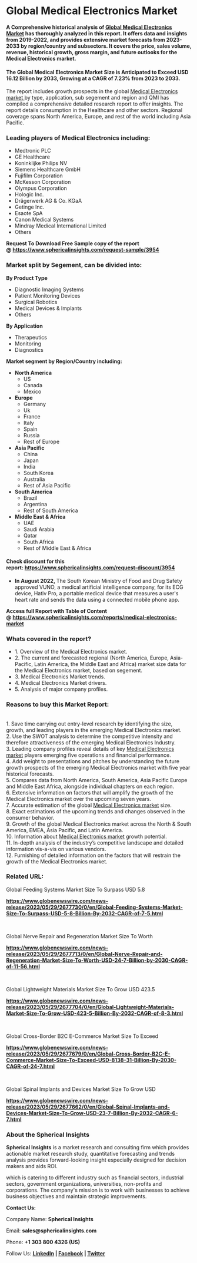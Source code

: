 <h1 class="news-post-title">Global Medical Electronics Market</h1>
<p><strong>A Comprehensive historical analysis of&nbsp;<a href="https://www.sphericalinsights.com/reports/medical-electronics-market" target="_blank" rel="noopener">Global Medical Electronics Market</a>&nbsp;has thoroughly analyzed in this report. It offers data and insights from 2019-2022, and provides extensive market forecasts from 2023-2033 by region/country and subsectors. It covers the price, sales volume, revenue, historical growth, gross margin, and future outlooks for the Medical Electronics market.</strong></p>
<h4><strong>The Global Medical Electronics Market Size is Anticipated to Exceed USD 16.12 Billion by 2033, Growing at a CAGR of 7.23% from 2023 to 2033.</strong></h4>
<p>The report includes growth prospects in the global&nbsp;<a href="https://www.sphericalinsights.com/reports/medical-service-dog-market" target="_blank" rel="noopener">Medical Electronics market&nbsp;</a>by type, application, sub segement and region and QMI has compiled a comprehensive detailed research report to offer insights. The report details consumption in the Healthcare and other sectors. Regional coverage spans North America, Europe, and rest of the world including Asia Pacific.</p>
<h3><strong>Leading players of Medical Electronics including:</strong></h3>
<ul>
<li>Medtronic PLC</li>
<li>GE Healthcare</li>
<li>Koninklijke Philips NV</li>
<li>Siemens Healthcare GmbH</li>
<li>Fujifilm Corporation</li>
<li>McKesson Corporation</li>
<li>Olympus Corporation</li>
<li>Hologic Inc.</li>
<li>Dr&auml;gerwerk AG &amp; Co. KGaA</li>
<li>Getinge Inc.</li>
<li>Esaote SpA</li>
<li>Canon Medical Systems</li>
<li>Mindray Medical International Limited</li>
<li>Others &nbsp;</li>
</ul>
<p><strong>Request To Download Free Sample copy of the report @&nbsp;<a href="https://www.sphericalinsights.com/request-sample/3954">https://www.sphericalinsights.com/request-sample/3954</a></strong></p>
<h3><strong>Market split by Segement, can be divided into:</strong></h3>
<p><strong>By Product Type</strong></p>
<ul>
<li>Diagnostic Imaging Systems</li>
<li>Patient Monitoring Devices</li>
<li>Surgical Robotics</li>
<li>Medical Devices &amp; Implants</li>
<li>Others</li>
</ul>
<p><strong>By Application</strong></p>
<ul>
<li>Therapeutics</li>
<li>Monitoring</li>
<li>Diagnostics</li>
</ul>
<p><strong>Market segment by Region/Country including:</strong></p>
<ul>
<li><strong>North America</strong>
<ul>
<li>US</li>
<li>Canada</li>
<li>Mexico</li>
</ul>
</li>
<li><strong>Europe</strong>
<ul>
<li>Germany</li>
<li>Uk</li>
<li>France</li>
<li>Italy</li>
<li>Spain</li>
<li>Russia</li>
<li>Rest of Europe</li>
</ul>
</li>
<li><strong>Asia Pacific</strong>
<ul>
<li>China</li>
<li>Japan</li>
<li>India</li>
<li>South Korea</li>
<li>Australia</li>
<li>Rest of Asia Pacific</li>
</ul>
</li>
<li><strong>South America</strong>
<ul>
<li>Brazil</li>
<li>Argentina</li>
<li>Rest of South America</li>
</ul>
</li>
<li><strong>Middle East &amp; Africa</strong>
<ul>
<li>UAE</li>
<li>Saudi Arabia</li>
<li>Qatar</li>
<li>South Africa</li>
<li>Rest of Middle East &amp; Africa</li>
</ul>
</li>
</ul>
<h4>Check discount for this report:&nbsp;<a href="https://www.sphericalinsights.com/request-discount/3954">https://www.sphericalinsights.com/request-discount/3954</a></h4>
<ul>
<li><strong>In August 2022,&nbsp;</strong>The South Korean Ministry of Food and Drug Safety approved VUNO, a medical artificial intelligence company, for its ECG device, Hativ Pro, a portable medical device that measures a user's heart rate and sends the data using a connected mobile phone app.</li>
</ul>
<p><strong>Access full Report with Table of Content @&nbsp;<a href="https://www.sphericalinsights.com/reports/medical-electronics-market">https://www.sphericalinsights.com/reports/medical-electronics-market</a>&nbsp;</strong></p>
<h3><strong>Whats covered in the report?</strong></h3>
<ul>
<li>1. Overview of the Medical Electronics market.</li>
<li>2. The current and forecasted regional (North America, Europe, Asia-Pacific, Latin America, the Middle East and Africa) market size data for the Medical Electronics market, based on segement.</li>
<li>3. Medical Electronics Market trends.</li>
<li>4. Medical Electronics Market drivers.</li>
<li>5. Analysis of major company profiles.</li>
</ul>
<h3><strong>Reasons to buy this Market Report:</strong></h3>
<p><br />1. Save time carrying out entry-level research by identifying the size, growth, and leading players in the emerging Medical Electronics market.<br />2. Use the SWOT analysis to determine the competitive intensity and therefore attractiveness of the emerging Medical Electronics Industry.<br />3. Leading company profiles reveal details of key&nbsp;<a href="https://www.sphericalinsights.com/reports/healthcare-iot-security-market" target="_blank" rel="noopener">Medical Electronics market</a>&nbsp;players emerging five operations and financial performance.<br />4. Add weight to presentations and pitches by understanding the future growth prospects of the emerging Medical Electronics market with five year historical forecasts.<br />5. Compares data from North America, South America, Asia Pacific Europe and Middle East Africa, alongside individual chapters on each region.<br />6. Extensive information on factors that will amplify the growth of the Medical Electronics market over the upcoming seven years.<br />7. Accurate estimation of the global&nbsp;<a href="https://www.sphericalinsights.com/reports/fluid-dispensing-systems-market" target="_blank" rel="noopener">Medical Electronics market</a>&nbsp;size.<br />8. Exact estimations of the upcoming trends and changes observed in the consumer behavior.<br />9. Growth of the global Medical Electronics market across the North &amp; South America, EMEA, Asia Pacific, and Latin America.<br />10. Information about&nbsp;<a href="https://www.sphericalinsights.com/reports/high-purity-pumps-market" target="_blank" rel="noopener">Medical Electronics market</a>&nbsp;growth potential.<br />11. In-depth analysis of the industry&rsquo;s competitive landscape and detailed information vis-a-vis on various vendors.<br />12. Furnishing of detailed information on the factors that will restrain the growth of the Medical Electronics market.</p>
<h3><strong>Related URL:</strong></h3>
<p>Global Feeding Systems Market Size To Surpass USD 5.8</p>
<p><strong><a href="https://www.globenewswire.com/news-release/2023/05/29/2677730/0/en/Global-Feeding-Systems-Market-Size-To-Surpass-USD-5-8-Billion-By-2032-CAGR-of-7-5.html">https://www.globenewswire.com/news-release/2023/05/29/2677730/0/en/Global-Feeding-Systems-Market-Size-To-Surpass-USD-5-8-Billion-By-2032-CAGR-of-7-5.html</a>&nbsp;</strong></p>
<p>&nbsp;</p>
<p>Global Nerve Repair and Regeneration Market Size To Worth</p>
<p><strong><a href="https://www.globenewswire.com/news-release/2023/05/29/2677713/0/en/Global-Nerve-Repair-and-Regeneration-Market-Size-To-Worth-USD-24-7-Billion-by-2030-CAGR-of-11-56.html">https://www.globenewswire.com/news-release/2023/05/29/2677713/0/en/Global-Nerve-Repair-and-Regeneration-Market-Size-To-Worth-USD-24-7-Billion-by-2030-CAGR-of-11-56.html</a>&nbsp;</strong></p>
<p>&nbsp;</p>
<p>Global Lightweight Materials Market Size To Grow USD 423.5</p>
<p><strong><a href="https://www.globenewswire.com/news-release/2023/05/29/2677704/0/en/Global-Lightweight-Materials-Market-Size-To-Grow-USD-423-5-Billion-By-2032-CAGR-of-8-3.html">https://www.globenewswire.com/news-release/2023/05/29/2677704/0/en/Global-Lightweight-Materials-Market-Size-To-Grow-USD-423-5-Billion-By-2032-CAGR-of-8-3.html</a>&nbsp;</strong></p>
<p>&nbsp;</p>
<p>Global Cross-Border B2C E-Commerce Market Size To Exceed</p>
<p><strong><a href="https://www.globenewswire.com/news-release/2023/05/29/2677679/0/en/Global-Cross-Border-B2C-E-Commerce-Market-Size-To-Exceed-USD-8138-31-Billion-By-2030-CAGR-of-24-7.html">https://www.globenewswire.com/news-release/2023/05/29/2677679/0/en/Global-Cross-Border-B2C-E-Commerce-Market-Size-To-Exceed-USD-8138-31-Billion-By-2030-CAGR-of-24-7.html</a>&nbsp;</strong></p>
<p>&nbsp;</p>
<p>Global Spinal Implants and Devices Market Size To Grow USD</p>
<p><strong><a href="https://www.globenewswire.com/news-release/2023/05/29/2677662/0/en/Global-Spinal-Implants-and-Devices-Market-Size-To-Grow-USD-23-7-Billion-By-2032-CAGR-6-7.html">https://www.globenewswire.com/news-release/2023/05/29/2677662/0/en/Global-Spinal-Implants-and-Devices-Market-Size-To-Grow-USD-23-7-Billion-By-2032-CAGR-6-7.html</a>&nbsp;</strong></p>
<h3><strong>About the Spherical Insights</strong></h3>
<p><strong>Spherical Insights</strong>&nbsp;is a market research and consulting firm which provides actionable market research study, quantitative forecasting and trends analysis provides forward-looking insight especially designed for decision makers and aids ROI.</p>
<p>which is catering to different industry such as financial sectors, industrial sectors, government organizations, universities, non-profits and corporations. The company's mission is to work with businesses to achieve business objectives and maintain strategic improvements.</p>
<p><strong>Contact Us:</strong></p>
<p>Company Name:&nbsp;<strong>Spherical Insights</strong></p>
<p>Email:&nbsp;<strong>sales@sphericalinsights.com</strong></p>
<p>Phone:&nbsp;<strong>+1 303 800 4326 (US)</strong></p>
<p>Follow Us:&nbsp;<strong><a href="https://www.linkedin.com/company/spherical-insight/"><u>LinkedIn</u></a>&nbsp;|&nbsp;<a href="https://www.facebook.com/sphericalinsights22"><u>Facebook</u></a>&nbsp;|&nbsp;<a href="https://twitter.com/SInsights_US"><u>Twitter</u></a></strong></p>
